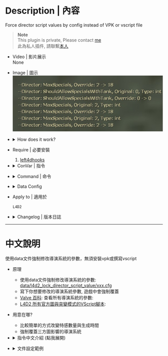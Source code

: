 # Description | 內容
Force director script values by config instead of VPK or vscript file

> __Note__ <br/>
This plugin is private, Please contact [me](https://github.com/fbef0102/Game-Private_Plugin#私人插件列表-private-plugins-list)<br/>
此為私人插件, 請聯繫[本人](https://github.com/fbef0102/Game-Private_Plugin#私人插件列表-private-plugins-list)

* Video | 影片展示
<br/>None

* Image | 圖示
	<br/>![l4d2_lock_director_script_value_1](image/l4d2_lock_director_script_value_1.jpg)

* <details><summary>How does it work?</summary>

	* Force director script values by config [data/l4d2_lock_director_script_value/xxx.cfg](data/l4d2_lock_director_script_value)
	* Write down director option you want to override, It will override vscript value during the whole game
		* An easy way to change special infected limit and spawn time
	* [Valve wiki](https://developer.valvesoftware.com/wiki/Left_4_Dead_2/Scripting/Director_Scripts#DirectorOptions): To see all director options: 
	* [L4D2 Offical VScript Decompiled](https://github.com/fbef0102/Official-Vscripts-Decompiled/tree/master/update)
</details>

* Require | 必要安裝
	1. [left4dhooks](https://forums.alliedmods.net/showthread.php?t=321696)

* <details><summary>ConVar | 指令</summary>

	* cfg/sourcemod/l4d2_lock_director_script_value.cfg
		```php
		// 0=Plugin off, 1=Plugin on.
		l4d2_lock_director_script_value_enable "1"

		// Read file for settings in data/l4d2_lock_director_script_value folder (Ex: "custom_tanks" = reads 'data/l4d2_lock_director_script_value/custom_tanks.cfg')
		// Empty=Reads data/l4d2_lock_director_script_value/xxxx.cfg (xxxx = gamemode or mutation name).
		l4d2_lock_director_script_value_read_data ""
		```
</details>

* <details><summary>Command | 命令</summary>
	
	None
</details>

* <details><summary>Data Config</summary>

	* In [data/l4d2_lock_director_script_value](data/l4d2_lock_director_script_value) folder
		> Manual in this file, click for more details...
		* Run coop mode => plugin reads ```coop.cfg```
		* Run versus mode => plugin reads```versus.cfg```
		* Run survival  mode => plugin reads```survival .cfg```
		* Run scavenge mode => plugin reads```scavenge.cfg```
		* Run realism mode => plugin reads```realism.cfg```
		* Run mutation gamemode => plugin reads```xxxx.cfg``` (```xxxx``` = mutation name)
</details>

* Apply to | 適用於
	```
	L4D2
	```

* <details><summary>Changelog | 版本日誌</summary>

	* v1.0 (2024-11-22)
		* Initial Release
</details>

- - - -
# 中文說明
使用data文件強制修改導演系統的參數，無須安裝vpk或撰寫vscript

* 原理
	* 使用data文件強制修改導演系統的參數: [data/l4d2_lock_director_script_value/xxx.cfg](data/l4d2_lock_director_script_value)
	* 寫下你想要修改的導演系統參數, 遊戲中會強制覆蓋
	* [Valve 百科](https://developer.valvesoftware.com/wiki/Left_4_Dead_2/Scripting/Director_Scripts#DirectorOptions): 查看所有導演系統的參數: 
	* [L4D2 所有官方圖與突變模式的VScript腳本](https://github.com/fbef0102/Official-Vscripts-Decompiled/tree/master/update): 

* 用意在哪?
	* 比較簡單的方式改變特感數量與生成時間
	* 強制覆蓋三方圖影響的導演系統

* <details><summary>指令中文介紹 (點我展開)</summary>

	* cfg/sourcemod/l4d2_lock_director_script_value.cfg
		```php
		// 0=關閉插件, 1=開啓插件
		l4d2_lock_director_script_value_enable "1"

		// 此插件想要讀取的文件名稱, 位於data/l4d2_lock_director_script_value資料夾 (譬如: "custom_tanks"，此插件讀取 data/l4d2_lock_director_script_value/custom_tanks.cfg)
		// 留白=插件預設讀取data/l4d2_lock_director_script_value/xxxx.cfg (xxxx = 遊戲模式名稱或突變模式名稱).
		l4d2_lock_director_script_value_read_data ""
		```
</details>

* <details><summary>文件設定範例</summary>

	* 在 [data/l4d2_lock_director_script_value](data/l4d2_lock_director_script_value) 資料夾裡
		> 內有中文說明，可點擊查看
		* 當前模式是戰役 => 插件讀取```coop.cfg```
		* 當前模式是對抗 => 插件讀取```versus.cfg```
		* 當前模式是生存 => 插件讀取```survival.cfg```
		* 當前模式是清道夫 => 插件讀取```scavenge.cfg```
		* 當前模式是寫實 => 插件讀取```realism.cfg```
		* 其他模式 => 插件讀取```xxxx.cfg``` (```xxxx``` = 遊戲模式名稱或突變模式名稱)
</details>